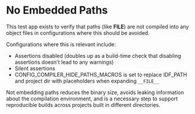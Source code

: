 # No Embedded Paths

This test app exists to verify that paths (like __FILE__) are not compiled into
any object files in configurations where this should be avoided.

Configurations where this is relevant include:

* Assertions disabled (doubles up as a build-time check that disabling assertions doesn't lead to any warnings)
* Silent assertions
* CONFIG_COMPILER_HIDE_PATHS_MACROS is set to replace IDF_PATH and project dir with placeholders when expanding `__FILE__`

Not embedding paths reduces the binary size, avoids leaking information about
the compilation environment, and is a necessary step to support reproducible
builds across projects built in different directories.
